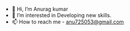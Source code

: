 - 👋 Hi, I’m Anurag kumar
- 👀 I’m interested in Developing new skills.
- 📫 How to reach me - anu725053@gmail.com

<!---
Anuragkumarshah/Anuragkumarshah is a ✨ special ✨ repository because its `README.md` (this file) appears on your GitHub profile.
You can click the Preview link to take a look at your changes.
--->
